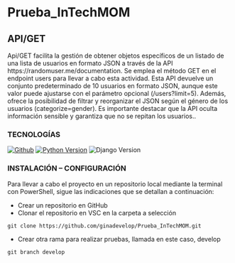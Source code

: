 # Prueba_InTechMOM

## API/GET
<p>Api/GET facilita la gestión de obtener objetos específicos de un listado de una lista de usuarios en formato JSON a través de la API https://randomuser.me/documentation. Se emplea el método GET en el endpoint users para llevar a cabo esta actividad. Esta API devuelve un conjunto predeterminado de 10 usuarios en formato JSON, aunque este valor puede ajustarse con el parámetro opcional (/users?limit=5). Además, ofrece la posibilidad de filtrar y reorganizar el JSON según el género de los usuarios (categorize=gender). Es importante destacar que la API oculta información sensible y garantiza que no se repitan los usuarios..</p>

### TECNOLOGÍAS

[![Github](https://img.shields.io/badge/GitHub-100000?style=for-the-badge&logo=github&logoColor=white)]() [![Python Version](https://img.shields.io/badge/python-3.6%2B-blue)]() ![Django Version](https://img.shields.io/badge/django-3.2-green)


### INSTALACIÓN – CONFIGURACIÓN

<p> Para llevar a cabo el proyecto en un repositorio local mediante la terminal con PowerShell, sigue las indicaciones que se detallan a continuación:</p>

- Crear un repositorio en GitHub
- Clonar el repositorio en VSC en la carpeta a selección
```code
git clone https://github.com/ginadevelop/Prueba_InTechMOM.git
```
- Crear otra rama para realizar pruebas, llamada en este caso, develop
```code
git branch develop
```
